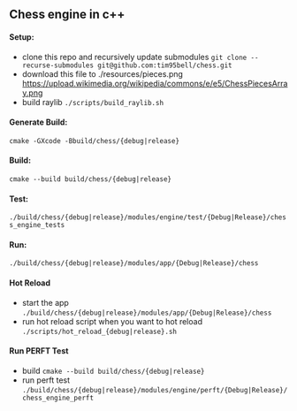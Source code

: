 
## Chess engine in c++

#### Setup:
- clone this repo and recursively update submodules 
`git clone --recurse-submodules git@github.com:tim95bell/chess.git`
- download this file to ./resources/pieces.png
https://upload.wikimedia.org/wikipedia/commons/e/e5/ChessPiecesArray.png
- build raylib
`./scripts/build_raylib.sh`

#### Generate Build:
`cmake -GXcode -Bbuild/chess/{debug|release}`

#### Build:
`cmake --build build/chess/{debug|release}`

#### Test:
`./build/chess/{debug|release}/modules/engine/test/{Debug|Release}/chess_engine_tests`

#### Run:
`./build/chess/{debug|release}/modules/app/{Debug|Release}/chess`

#### Hot Reload
- start the app
`./build/chess/{debug|release}/modules/app/{Debug|Release}/chess`
- run hot reload script when you want to hot reload
`./scripts/hot_reload_{debug|release}.sh`

#### Run PERFT Test
- build
`cmake --build build/chess/{debug|release}`
- run perft test
`./build/chess/{debug|release}/modules/engine/perft/{Debug|Release}/chess_engine_perft`
